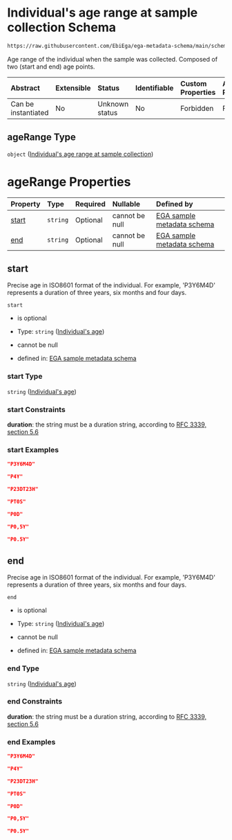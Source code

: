 # Individual's age range at sample collection Schema

```txt
https://raw.githubusercontent.com/EbiEga/ega-metadata-schema/main/schemas/EGA.sample.json#/properties/sampleCollection/properties/ageAtCollection/properties/ageRange
```

Age range of the individual when the sample was collected. Composed of two (start and end) age points.

| Abstract            | Extensible | Status         | Identifiable | Custom Properties | Additional Properties | Access Restrictions | Defined In                                                                   |
| :------------------ | :--------- | :------------- | :----------- | :---------------- | :-------------------- | :------------------ | :--------------------------------------------------------------------------- |
| Can be instantiated | No         | Unknown status | No           | Forbidden         | Forbidden             | none                | [EGA.sample.json\*](../../../schemas/EGA.sample.json "open original schema") |

## ageRange Type

`object` ([Individual's age range at sample collection](ega-10-properties-sample-collection-descriptor-properties-individuals-age-at-sample-collection-properties-individuals-age-range-at-sample-collection.md))

# ageRange Properties

| Property        | Type     | Required | Nullable       | Defined by                                                                                                                                                                                                                                           |
| :-------------- | :------- | :------- | :------------- | :--------------------------------------------------------------------------------------------------------------------------------------------------------------------------------------------------------------------------------------------------- |
| [start](#start) | `string` | Optional | cannot be null | [EGA sample metadata schema](ega-4-defs-individuals-age.md "https://raw.githubusercontent.com/EbiEga/ega-metadata-schema/main/schemas/EGA.sample.json#/properties/sampleCollection/properties/ageAtCollection/properties/ageRange/properties/start") |
| [end](#end)     | `string` | Optional | cannot be null | [EGA sample metadata schema](ega-4-defs-individuals-age.md "https://raw.githubusercontent.com/EbiEga/ega-metadata-schema/main/schemas/EGA.sample.json#/properties/sampleCollection/properties/ageAtCollection/properties/ageRange/properties/end")   |

## start

Precise age in ISO8601 format of the individual. For example, 'P3Y6M4D' represents a duration of three years, six months and four days.

`start`

* is optional

* Type: `string` ([Individual's age](ega-4-defs-individuals-age.md))

* cannot be null

* defined in: [EGA sample metadata schema](ega-4-defs-individuals-age.md "https://raw.githubusercontent.com/EbiEga/ega-metadata-schema/main/schemas/EGA.sample.json#/properties/sampleCollection/properties/ageAtCollection/properties/ageRange/properties/start")

### start Type

`string` ([Individual's age](ega-4-defs-individuals-age.md))

### start Constraints

**duration**: the string must be a duration string, according to [RFC 3339, section 5.6](https://tools.ietf.org/html/rfc3339 "check the specification")

### start Examples

```json
"P3Y6M4D"
```

```json
"P4Y"
```

```json
"P23DT23H"
```

```json
"PT0S"
```

```json
"P0D"
```

```json
"P0,5Y"
```

```json
"P0.5Y"
```

## end

Precise age in ISO8601 format of the individual. For example, 'P3Y6M4D' represents a duration of three years, six months and four days.

`end`

* is optional

* Type: `string` ([Individual's age](ega-4-defs-individuals-age.md))

* cannot be null

* defined in: [EGA sample metadata schema](ega-4-defs-individuals-age.md "https://raw.githubusercontent.com/EbiEga/ega-metadata-schema/main/schemas/EGA.sample.json#/properties/sampleCollection/properties/ageAtCollection/properties/ageRange/properties/end")

### end Type

`string` ([Individual's age](ega-4-defs-individuals-age.md))

### end Constraints

**duration**: the string must be a duration string, according to [RFC 3339, section 5.6](https://tools.ietf.org/html/rfc3339 "check the specification")

### end Examples

```json
"P3Y6M4D"
```

```json
"P4Y"
```

```json
"P23DT23H"
```

```json
"PT0S"
```

```json
"P0D"
```

```json
"P0,5Y"
```

```json
"P0.5Y"
```
